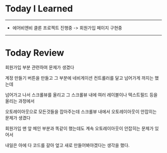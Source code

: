 # Today I Learned

---

- 에어비엔비 클론 프로젝트 진행중 -> 회원가입 페이지 구현중

---

# Today Review

회원가입 부분 관련하여 문제가 생겼다

계정 만들기 버튼을 만들고 그 부분에 네비게이션 컨트롤러를 달고 넘어가게 까지는 했는데

넘어가고 나서 스크롤뷰를 올리고 그 스크롤뷰 내에 여러 레이블이나 텍스트필드 등을 올리는 과정에서

오토레이아웃으로 모든것들을 잡아주는데 스크롤뷰 내에서 오토레이아웃이 안잡히는 문제가 생겼다

회원가입 맨 앞 메인 부분과 똑같이 했는데도 계속 오토레이아웃이 안잡히는 문제가 있어서

내일은 아에 다 코드를 갈아 엎고 새로 만들어봐야겠다는 생각을 했다.
